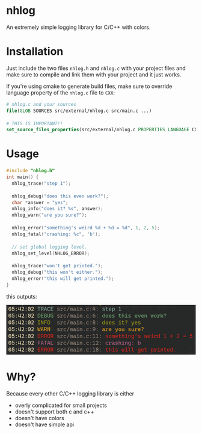 # nhlog

An extremely simple logging library for C/C++ with colors.

# Installation

Just include the two files `nhlog.h` and `nhlog.c` with your project files and make sure to compile and link them with your project and it just works.

If you're using cmake to generate build files, make sure to override language property of the `nhlog.c` file to `CXX`:

```cmake
# nhlog.c and your sources
file(GLOB SOURCES src/external/nhlog.c src/main.c ...)

# THIS IS IMPORTANT!!
set_source_files_properties(src/external/nhlog.c PROPERTIES LANGUAGE CXX)
```

# Usage

```c
#include "nhlog.h"
int main() {
  nhlog_trace("step 1");

  nhlog_debug("does this even work?");
  char *answer = "yes";
  nhlog_info("does it? %s", answer);
  nhlog_warn("are you sure?");

  nhlog_error("something's weird %d + %d = %d", 1, 2, 5);
  nhlog_fatal("crashing: %c", 'b');

  // set global logging level.
  nhlog_set_level(NHLOG_ERROR);

  nhlog_trace("won't get printed.");
  nhlog_debug("this won't either.");
  nhlog_error("this will get printed.");
}
```

this outputs:

![demo](./meta/demo.png)

# Why?

Because every other C/C++ logging library is either

- overly complicated for small projects
- doesn't support both c and c++
- doesn't have colors
- doesn't have simple api
